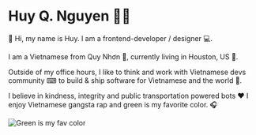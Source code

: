 # Huy Q. Nguyen 👦🏻
🖖 Hi, my name is Huy. I am a frontend-developer / designer 💻. 

I am a Vietnamese from Quy Nhơn 🌊, currently living in Houston, US 🌳. 

Outside of my office hours, I like to think and work with Vietnamese devs community ⌨
to build & ship software for Vietnamese and the world 🚀. 

I believe in kindness, integrity and public transportation powered bots ❤️ 
I enjoy Vietnamese gangsta rap and green is my favorite color. 🎧

![Green is my fav color](https://media2.giphy.com/media/zqXnds4QxHRZK/giphy.gif?cid=ecf05e47wmatrnvuh8lbe8np18w9lazb6fdvxxopye2yn1sa&rid=giphy.gif&ct=g)
